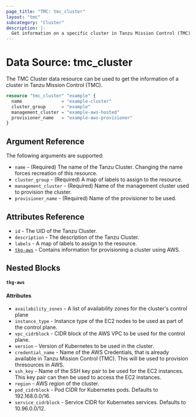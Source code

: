 ```yaml
---
page_title: "TMC: tmc_cluster"
layout: "tmc"
subcategory: "Cluster"
description: |-
  Get information on a specific cluster in Tanzu Mission Control (TMC)
---
```


# Data Source: tmc_cluster

The TMC Cluster data resource can be used to get the information of a cluster in Tanzu Mission Control (TMC). 

```terraform
resource "tmc_cluster" "example" {
  name               = "example-cluster"
  cluster_group      = "example"
  management_cluster = "example-aws-hosted"
  provisioner_name   = "example-aws-provisioner"
}
```

## Argument Reference

The following arguments are supported:

* `name` - (Required) The name of the Tanzu Cluster. Changing the name forces recreation of this resource.
* `cluster_group` - (Required) A map of labels to assign to the resource.
* `management_cluster` - (Required) Name of the management cluster used to provision the cluster.
* `provisioner_name` - (Required) Name of the provisioner to be used.

## Attributes Reference

* `id` - The UID of the Tanzu Cluster.
* `description` - The description of the Tanzu Cluster.
* `labels` - A map of labels to assign to the resource.
* [`tkg-aws`](#tkg-aws) - Contains information for provisioning a cluster using AWS.

## Nested Blocks

#### `tkg-aws`

#### Attributes

* `availability_zones` - A list of availability zones for the cluster's control plane
* `instance_type` - Instance type of the EC2 nodes to be used as part of the control plane.
* `vpc_cidrblock` - CIDR block of the AWS VPC to be used for the control plane.
* `version` - Version of Kubernetes to be used in the cluster.
* `credential_name` - Name of the AWS Credentials, that is already available in Tanzu Mission Control (TMC). This will be used to provision thresources in AWS.
* `ssh_key` - Name of the SSH key pair to be used for the EC2 instances. This key pair can then be used to access the EC2 instances.
* `region` - AWS region of the cluster.
* `pod_cidrblock` - Pod CIDR for Kubernetes pods. Defaults to 192.168.0.0/16.
* `service_cidrblock` - Service CIDR for Kubernetes services. Defaults to 10.96.0.0/12.
